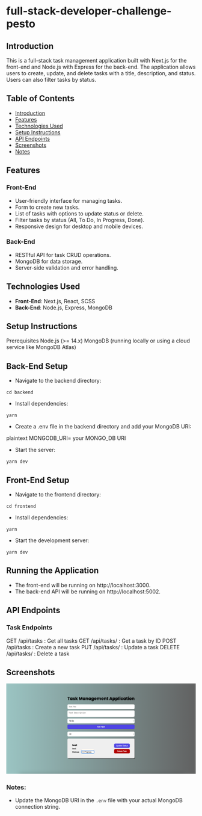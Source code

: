 # full-stack-developer-challenge-pesto


## Introduction

This is a full-stack task management application built with Next.js for the front-end and Node.js with Express for the back-end. The application allows users to create, update, and delete tasks with a title, description, and status. Users can also filter tasks by status.

## Table of Contents

- [Introduction](#introduction)
- [Features](#features)
- [Technologies Used](#technologies-used)
- [Setup Instructions](#setup-instructions)
- [API Endpoints](#api-endpoints)
- [Screenshots](#screenshots)
- [Notes](#notes)

## Features

### Front-End

- User-friendly interface for managing tasks.
- Form to create new tasks.
- List of tasks with options to update status or delete.
- Filter tasks by status (All, To Do, In Progress, Done).
- Responsive design for desktop and mobile devices.

### Back-End

- RESTful API for task CRUD operations.
- MongoDB for data storage.
- Server-side validation and error handling.

## Technologies Used

- **Front-End**: Next.js, React, SCSS
- **Back-End**: Node.js, Express, MongoDB

## Setup Instructions

Prerequisites
Node.js (>= 14.x)
MongoDB (running locally or using a cloud service like MongoDB Atlas)

## Back-End Setup

- Navigate to the backend directory:

```
cd backend
```

- Install dependencies:

```
yarn
```
 
- Create a .env file in the backend directory and add your MongoDB URI:

plaintext
MONGODB_URI= your MONGO_DB URI

- Start the server:

```
yarn dev
```

## Front-End Setup

- Navigate to the frontend directory:

```
cd frontend
```

- Install dependencies:

```
yarn
```

- Start the development server:

```
yarn dev
```

## Running the Application

- The front-end will be running on http://localhost:3000.
- The back-end API will be running on http://localhost:5002.

## API Endpoints

### Task Endpoints

GET /api/tasks : Get all tasks
GET /api/tasks/ : Get a task by ID
POST /api/tasks : Create a new task
PUT /api/tasks/ : Update a task
DELETE /api/tasks/ : Delete a task


## Screenshots

![Screenshot 1](./frontend/public/screenshots/Screenshot1.png)


### Notes:

- Update the MongoDB URI in the `.env` file with your actual MongoDB connection string.